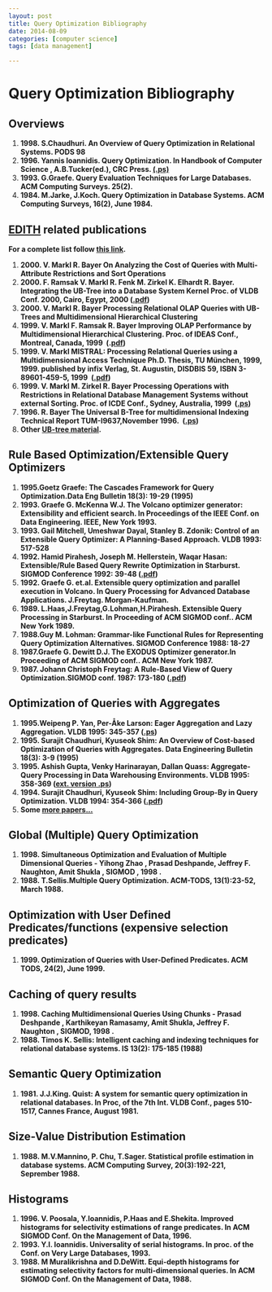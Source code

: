 ```yaml
---
layout: post
title: Query Optimization Bibliography
date: 2014-08-09
categories: [computer science]
tags: [data management]

---
```



Query Optimization Bibliography
===============================


**Overviews**
-------------

1.  **1998. S.Chaudhuri. An Overview of Query Optimization in Relational
    Systems. PODS 98**
2.  **1996. Yannis Ioannidis. Query Optimization. In Handbook of
    Computer Science , A.B.Tucker(ed.), CRC Press.
    [(.ps)](papers/overviews/query-opt-yannis-long.ps)**
3.  **1993. G.Graefe. Query Evaluation Techniques for Large Databases.
    ACM Computing Surveys. 25(2).**
4.  **1984. M.Jarke, J.Koch. Query Optimization in Database Systems. ACM
    Computing Surveys, 16(2), June 1984.**

**[EDITH](http://edith.in.tum.de) related publications**
--------------------------------------------------------

**For a complete list follow [this
link](http://www.mistral.in.tum.de/results/publications/).**

1.  **2000. V. Markl R. Bayer On Analyzing the Cost of Queries with
    Multi-Attribute Restrictions and Sort Operations**
2.  **2000. F. Ramsak V. Markl R. Fenk M. Zirkel K. Elhardt R. Bayer.
    Integrating the UB-Tree into a Database System Kernel Proc. of VLDB
    Conf. 2000, Cairo, Egypt, 2000
    ([.pdf](papers/edith_related/vldb00.pdf))**
3.  **2000. V. Markl R. Bayer Processing Relational OLAP Queries with
    UB-Trees and Multidimensional Hierarchical Clustering**
4.  **1999. V. Markl F. Ramsak R. Bayer Improving OLAP Performance by
    Multidimensional Hierarchical Clustering. Proc. of IDEAS Conf.,
    Montreal, Canada, 1999  (.[pdf](papers/edith_related/ideas99.pdf))**
5.  **1999. V. Markl MISTRAL: Processing Relational Queries using a
    Multidimensional Access Technique Ph.D. Thesis, TU München, 1999,
    1999. published by infix Verlag, St. Augustin, DISDBIS 59, ISBN
    3-89601-459-5, 1999 
    ([.pdf](papers/edith_related/markl_phd_thesis.pdf))**
6.  **1999. V. Markl M. Zirkel R. Bayer Processing Operations with
    Restrictions in Relational Database Management Systems without
    external Sorting. Proc. of ICDE Conf., Sydney, Australia, 1999 
    ([.ps](papers/edith_related/tetris_ICDE99.ps))**
7.  **1996. R. Bayer The Universal B-Tree for multidimensional Indexing
    Technical Report TUM-I9637,November 1996. 
    ([.ps](papers/edith_related/Bayer-UB-tree-TR.ps))**
8.  **Other [UB-tree
    material](http://mistral.in.tum.de/results/presentations/ppt/).**

**Rule Based Optimization/Extensible Query Optimizers**
-------------------------------------------------------

1.  **1995.Goetz Graefe: The Cascades Framework for Query
    Optimization.Data Eng Bulletin 18(3): 19-29 (1995)**
2.  **1993. Graefe G. McKenna W.J. The Volcano optimizer generator:
    Extensibility and efficient search. In Proceedings of the IEEE Conf.
    on Data Engineering. IEEE, New York 1993.**
3.  **1993. Gail Mitchell, Umeshwar Dayal, Stanley B. Zdonik: Control of
    an Extensible Query Optimizer: A Planning-Based Approach. VLDB 1993:
    517-528**
4.  **1992. Hamid Pirahesh, Joseph M. Hellerstein, Waqar Hasan:
    Extensible/Rule Based Query Rewrite Optimization in Starburst.
    SIGMOD Conference 1992: 39-48
    ([.pdf](papers/rule_based/starburst_sigmod92_rule_based_qopt.pdf))**
5.  **1992. Graefe G. et.al. Extensible query optimization and parallel
    execution in Volcano. In Query Processing for Advanced Database
    Applications. J.Freytag. Morgan-Kaufman.**
6.  **1989. L.Haas,J.Freytag,G.Lohman,H.Pirahesh. Extensible Query
    Processing in Starburst. In Proceeding of ACM SIGMOD conf.. ACM New
    York 1989.**
7.  **1988.Guy M. Lohman: Grammar-like Functional Rules for Representing
    Query Optimization Alternatives. SIGMOD Conference 1988: 18-27**
8.  **1987.Graefe G. Dewitt D.J. The EXODUS Optimizer generator.In
    Proceeding of ACM SIGMOD conf.. ACM New York 1987.**
9.  **1987. Johann Christoph Freytag: A Rule-Based View of Query
    Optimization.SIGMOD conf. 1987: 173-180
    ([.pdf](papers/rule_based/freytag_sigmod87_rule_based_qopt.pdf))**

**Optimization of Queries with Aggregates**
-------------------------------------------

1.  **1995.Weipeng P. Yan, Per-Åke Larson: Eager Aggregation and Lazy
    Aggregation. VLDB 1995: 345-357
    ([.ps](papers/aggregates/vldb95.ps))**
2.  **1995. Surajit Chaudhuri, Kyuseok Shim: An Overview of Cost-based
    Optimization of Queries with Aggregates. Data Engineering Bulletin
    18(3): 3-9 (1995)**
3.  **1995. Ashish Gupta, Venky Harinarayan, Dallan Quass:
    Aggregate-Query Processing in Data Warehousing Environments. VLDB
    1995: 358-369 ([ext. version
    .ps](papers/aggregates/Gupta_VLDB95_extv.ps))**
4.  **1994. Surajit Chaudhuri, Kyuseok Shim: Including Group-By in Query
    Optimization. VLDB 1994: 354-366
    ([.pdf](papers/aggregates/Chaudhuri_vldb94.pdf))**
5.  **Some [more
    papers...](http://www.informatik.tu-darmstadt.de/DVS1/staff/wu/Query_Processing_and_Language/Group-by_Evaluation/)**

**Global (Multiple) Query Optimization**
----------------------------------------

1.  **1998. Simultaneous Optimization and Evaluation of Multiple
    Dimensional Queries - Yihong Zhao , Prasad Deshpande, Jeffrey F.
    Naughton, Amit Shukla , SIGMOD , 1998 .**
2.  **1988. T.Sellis.Multiple Query Optimization. ACM-TODS, 13(1):23-52,
    March 1988.**

**Optimization with User Defined Predicates/functions (expensive selection predicates)**
----------------------------------------------------------------------------------------

1.  **1999. Optimization of Queries with User-Defined Predicates. ACM
    TODS, 24(2), June 1999.**

**Caching of query results**
----------------------------

1.  **1998. Caching Multidimensional Queries Using Chunks - Prasad
    Deshpande , Karthikeyan Ramasamy, Amit Shukla, Jeffrey F. Naughton ,
    SIGMOD, 1998 .**
2.  **1988. Timos K. Sellis: Intelligent caching and indexing techniques
    for relational database systems. IS 13(2): 175-185 (1988)**

**Semantic Query Optimization**
-------------------------------

1.  **1981. J.J.King. Quist: A system for semantic query optimization in
    relational databases. In Proc, of the 7th Int. VLDB Conf., pages
    510-1517, Cannes France, August 1981.**

**Size-Value Distribution Estimation**
--------------------------------------

1.  **1988. M.V.Mannino, P. Chu, T.Sager. Statistical profile estimation
    in database systems. ACM Computing Survey, 20(3):192-221, Seprember
    1988.**

**Histograms**
--------------

1.  **1996. V. Poosala, Y.Ioannidis, P.Haas and E.Shekita. Improved
    histograms for selectivity estimations of range predicates. In ACM
    SIGMOD Conf. On the Management of Data, 1996.**
2.  **1993. Y.I. Ioannidis. Universality of serial histograms. In proc.
    of the Conf. on Very Large Databases, 1993.**
3.  **1988. M Muralikrishna and D.DeWitt. Equi-depth histograms for
    estimating selectivity factors for multi-dimensional queries. In ACM
    SIGMOD Conf. On the Management of Data, 1988.**
